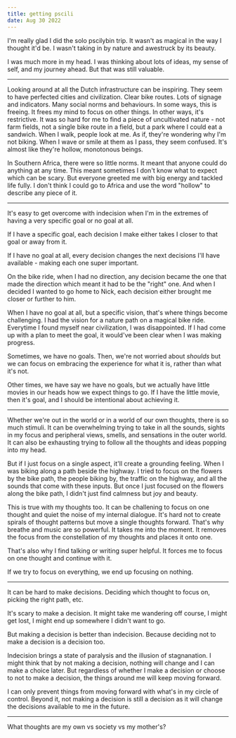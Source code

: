 ```yaml
---
title: getting pscili
date: Aug 30 2022
---
```


I'm really glad I did the solo pscilybin trip. It wasn't as magical in the way I thought it'd be. I wasn't taking in by nature and awestruck by its beauty. 

I was much more in my head. I was thinking about lots of ideas, my sense of self, and my journey ahead. But that was still valuable.

***

Looking around at all the Dutch infrastructure can be inspiring. They seem to have perfected cities and civilization. Clear bike routes. Lots of signage and indicators. Many social norms and behaviours. In some ways, this is freeing. It frees my mind to focus on other things. In other ways, it's restrictive. It was so hard for me to find a piece of uncultivated nature - not farm fields, not a single bike route in a field, but a park where I could eat a sandwich. When I walk, people look at me. As if, they're wondering why I'm not biking. When I wave or smile at them as I pass, they seem confused. It's almost like they're hollow, monotonous beings.

In Southern Africa, there were so little norms. It meant that anyone could do anything at any time. This meant sometimes I don't know what to expect which can be scary. But everyone greeted me with big energy and tackled life fully. I don't think I could go to Africa and use the word "hollow" to describe any piece of it. 

***

It's easy to get overcome with indecision when I'm in the extremes of having a very specific goal or no goal at all. 

If I have a specific goal, each decision I make either takes I closer to that goal or away from it. 

If I have no goal at all, every decision changes the next decisions I'll have available - making each one super important.

On the bike ride, when I had no direction, any decision became the one that made the direction which meant it had to be the "right" one. And when I decided I wanted to go home to Nick, each decision either brought me closer or further to him. 

When I have no goal at all, but a specific vision, that's where things become challenging. I had the vision for a nature path on a magical bike ride. Everytime I found myself near civilization, I was disappointed. If I had come up with a plan to meet the goal, it would've been clear when I was making progress. 

Sometimes, we have no goals. Then, we're not worried about _shoulds_ but we can focus on embracing the experience for what it is, rather than what it's not.

Other times, we have say we have no goals, but we actually have little movies in our heads how we expect things to go. If I have the little movie, then it's goal, and I should be intentional about achieving it. 

***

Whether we're out in the world or in a world of our own thoughts, there is so much stimuli. It can be overwhelming trying to take in all the sounds, sights in my focus and peripheral views, smells, and sensations in the outer world. It can also be exhausting trying to follow all the thoughts and ideas popping into my head.

But if I just focus on a single aspect, it'll create a grounding feeling. When I was biking along a path beside the highway. I tried to focus on the flowers by the bike path, the people biking by, the traffic on the highway, and all the sounds that come with these inputs. But once I just focused on the flowers along the bike path, I didn't just find calmness but joy and beauty.

This is true with my thoughts too. It can be challening to focus on one thought and quiet the noise of my internal dialogue. It's hard not to create spirals of thought patterns but move a single thoughts forward. That's why breathe and music are so powerful. It takes me into the moment. It removes the focus from the constellation of my thoughts and places it onto one.

That's also why I find talking or writing super helpful. It forces me to focus on one thought and continue with it.

If we try to focus on everything, we end up focusing on nothing.

***

It can be hard to make decisions. Deciding which thought to focus on, picking the right path, etc. 

It's scary to make a decision. It might take me wandering off course, I might get lost, I might end up somewhere I didn't want to go.

But making a decision is better than indecision. Because deciding not to make a decision is a decision too.

Indecision brings a state of paralysis and the illusion of stagnanation. I might think that by not making a decision, nothing will change and I can make a choice later. But regardless of whether I make a decision or choose to not to make a decision, the things around me will keep moving forward. 

I can only prevent things from moving forward with what's in my circle of control. Beyond it, not making a decision is still a decision as it will change the decisions available to me in the future.

***

What thoughts are my own vs society vs my mother's? 